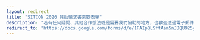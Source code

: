 ```yaml
---
layout: redirect
title: "SITCON 2026 贊助徵求書索取表單"
description: "若有任何疑問、其他合作想法或是需要我們協助的地方，也歡迎透過電子郵件 contact@sitcon.org 與我們聯繫，亦可透過表單留下您的聯絡資訊，籌備團隊會盡快與您聯繫。"
redirect_to: "https://docs.google.com/forms/d/e/1FAIpQLSftAam5nJJQU925yOzuMoome-XY3MEs7idtbd56eqMDRrPKGw/viewform"
---
```

